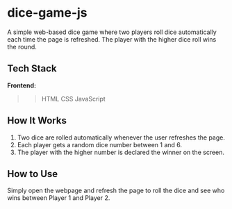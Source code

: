 # dice-game-js

A simple web-based dice game where two players roll dice automatically each time the page is refreshed. The player with the higher dice roll wins the round.

## Tech Stack

**Frontend:**
>> HTML
>> CSS
>> JavaScript

## How It Works

1. Two dice are rolled automatically whenever the user refreshes the page.
2. Each player gets a random dice number between 1 and 6.
3. The player with the higher number is declared the winner on the screen.

## How to Use

Simply open the webpage and refresh the page to roll the dice and see who wins between Player 1 and Player 2.
